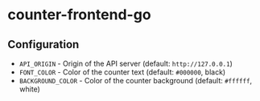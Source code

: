 # counter-frontend-go

## Configuration

- `API_ORIGIN` - Origin of the API server (default: `http://127.0.0.1`)
- `FONT_COLOR` - Color of the counter text (default: `#000000`, black)
- `BACKGROUND_COLOR` - Color of the counter background (default: `#ffffff`, white)
